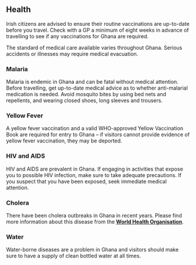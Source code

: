 ## Health

Irish citizens are advised to ensure their routine vaccinations are up-to-date before you travel. Check with a GP a minimum of eight weeks in advance of travelling to see if any vaccinations for Ghana are required.

The standard of medical care available varies throughout Ghana. Serious accidents or illnesses may require medical evacuation.

### **Malaria**

Malaria is endemic in Ghana and can be fatal without medical attention. Before travelling, get up-to-date medical advice as to whether anti-malarial medication is needed. Avoid mosquito bites by using bed nets and repellents, and wearing closed shoes, long sleeves and trousers.

### **Yellow Fever**

A yellow fever vaccination and a valid WHO-approved Yellow Vaccination Book are required for entry to Ghana – if visitors cannot provide evidence of yellow fever vaccination, they may be deported.

### **HIV and AIDS**

HIV and AIDS are prevalent in Ghana. If engaging in activities that expose you to possible HIV infection, make sure to take adequate precautions. If you suspect that you have been exposed, seek immediate medical attention.

### **Cholera**

There have been cholera outbreaks in Ghana in recent years. Please find more information about this disease from the [**World Health Organisation**](https://www.who.int/news-room/fact-sheets/detail/cholera).

### **Water**

Water-borne diseases are a problem in Ghana and visitors should make sure to have a supply of clean bottled water at all times.